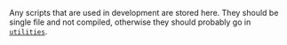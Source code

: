 Any scripts that are used in development are stored here. They should be single file and not compiled, otherwise they should probably go in [`utilities`](/utilities).